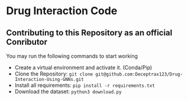 # Drug Interaction Code

## Contributing to this Repository as an official Conributor

You may run the following commands to start working

  
- Create a virtual environment and activate it. (Conda/Pip)
- Clone the Repository: ```git clone git@github.com:Deceptrax123/Drug-Interaction-Using-GNNs.git ```
- Install all requirements: ```pip install -r requirements.txt```
- Download the dataset: ```python3 download.py``` 



